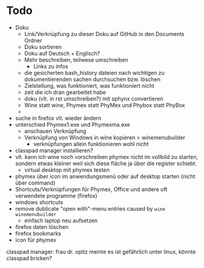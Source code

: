 # Todo
 - Doku
    - Link/Verknüpfung zu dieser Doku auf GitHub in den Documents Ordner
    - Doku sortieren
    - Doku auf Deutsch + Englisch?
    - Mehr beschreiben, teilwese umschreiben
        - Links zu infos
    - die gesicherten bash_history dateien nach wichtigen zu dokumentierenden sachen durchsuchen bzw. löschen
    - Zielstellung, was funktioniert, was funktioniert nicht
    - zeit die ich dran gearbeitet habe
    - doku (vlt. in rst umschreiben?) mit sphynx convertieren
    - Wine statt wine, Phymex statt PhyMex und Phybox statt PhyBox
    - 
 - suche in firefox vlt. wieder ändern
 - unterschied Phymex1.exe und Phymexma.exe
    - anschauen Verknüpfung
    - Verknüpfung von Windows in wine kopieren > winemenubuilder
       - verknüpfungen allein funktionieren wohl nicht
 - classpad manager installieren?
 - vlt. kann ich wine noch vorschreiben phymex nicht im vollbild zu starten, sondern etwas kleiner weil sich diese fläche ja über die register schiebt.
    - virtual desktop mit phymex testen
 - phymex über icon im anwendungsmenü oder auf desktop starten (nicht über command)
 - Shortcuts/Verknüpfungen für Phymex, Office und andere oft verwendete programme (firefox)
 - windows shortcuts
 - remove dublicate "open with"-menu entries caused by `wine winemenubuilder`
    - einfach laptop neu aufsetzen
 - firefox daten löschen
 - firefox bookmarks
 - icon für phymex


classpad manager:
 frau dr. opitz meinte es ist gefährlich unter linux, könnte classpad bricken?
